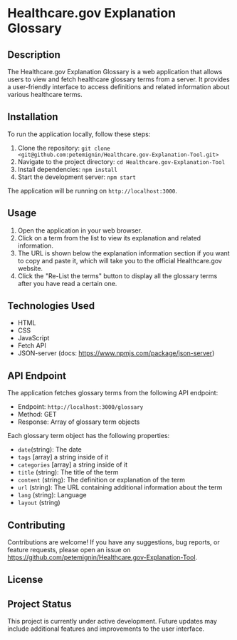 # Healthcare.gov Explanation Glossary

## Description

The Healthcare.gov Explanation Glossary is a web application that allows users to view and fetch healthcare glossary terms from a server. It provides a user-friendly interface to access definitions and related information about various healthcare terms.

## Installation

To run the application locally, follow these steps:

1. Clone the repository: `git clone <git@github.com:petemignin/Healthcare.gov-Explanation-Tool.git>`
2. Navigate to the project directory: `cd Healthcare.gov-Explanation-Tool`
3. Install dependencies: `npm install`
4. Start the development server: `npm start`

The application will be running on `http://localhost:3000`.

## Usage

1. Open the application in your web browser.
2. Click on a term from the list to view its explanation and related information.
3. The URL is shown below the explanation information section if you want to copy and paste it, which will take you to the official Healthcare.gov website. 
4. Click the "Re-List the terms" button to display all the glossary terms after you have read a certain one.

## Technologies Used

- HTML
- CSS
- JavaScript
- Fetch API
- JSON-server (docs: https://www.npmjs.com/package/json-server)

## API Endpoint

The application fetches glossary terms from the following API endpoint:

- Endpoint: `http://localhost:3000/glossary`
- Method: GET
- Response: Array of glossary term objects

Each glossary term object has the following properties:

- `date`(string): The date 
- `tags` [array] a string inside of it
- `categories` [array] a string inside of it
- `title` (string): The title of the term
- `content` (string): The definition or explanation of the term
- `url` (string): The URL containing additional information about the term
- `lang` (string): Language
- `layout` (string)


## Contributing

Contributions are welcome! If you have any suggestions, bug reports, or feature requests, please open an issue on https://github.com/petemignin/Healthcare.gov-Explanation-Tool.

## License



## Project Status

This project is currently under active development. Future updates may include additional features and improvements to the user interface.
